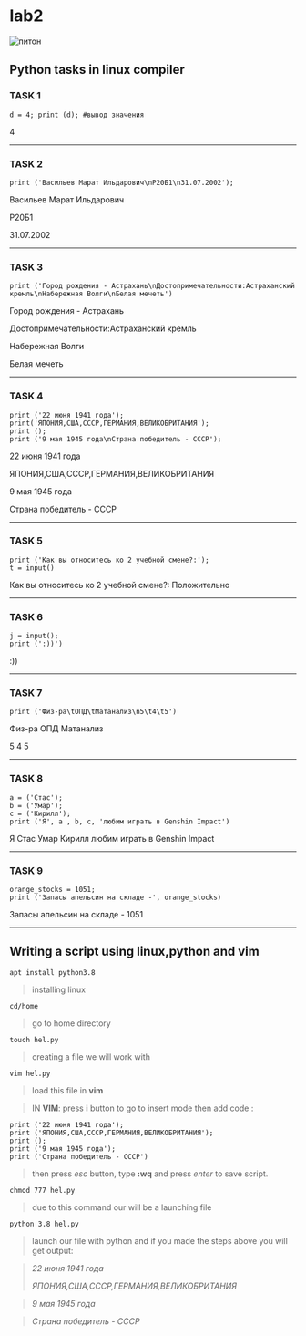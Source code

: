 # lab2

![питон](https://static.tildacdn.com/tild3665-3161-4135-b731-356635633937/s1200.jpg)
## Python tasks in linux compiler
### TASK 1

    d = 4; print (d); #вывод значения

4
***
### TASK 2

    print ('Васильев Марат Ильдарович\nР20Б1\n31.07.2002');

Васильев Марат Ильдарович

Р20Б1

31.07.2002
***
### TASK 3
    print ('Город рождения - Астрахань\nДостопримечательности:Астраханский кремль\nНабережная Волги\nБелая мечеть')

Город рождения - Астрахань

Достопримечательности:Астраханский кремль

Набережная Волги

Белая мечеть
***
### TASK 4
    print ('22 июня 1941 года'); 
    print('ЯПОНИЯ,США,СССР,ГЕРМАНИЯ,ВЕЛИКОБРИТАНИЯ'); 
    print (); 
    print ('9 мая 1945 года\nСтрана победитель - СССР');

22 июня 1941 года

ЯПОНИЯ,США,СССР,ГЕРМАНИЯ,ВЕЛИКОБРИТАНИЯ


9 мая 1945 года

Страна победитель - СССР
***
### TASK 5
    print ('Как вы относитесь ко 2 учебной смене?:'); 
    t = input()

Как вы относитесь ко 2 учебной смене?:
Положительно
***
### TASK 6
    j = input(); 
    print (':))')


:))
***
### TASK 7
    print ('Физ-ра\tОПД\tМатанализ\n5\t4\t5')

Физ-ра ОПД Матанализ

5       4       5
***
### TASK 8
    a = ('Стас'); 
    b = ('Умар'); 
    c = ('Кирилл'); 
    print ('Я', a , b, c, 'любим играть в Genshin Impact')

Я Стас Умар Кирилл любим играть в Genshin Impact
***
### TASK 9
    orange_stocks = 1051; 
    print ('Запасы апельсин на складе -', orange_stocks)

Запасы апельсин на складе - 1051
***
## Writing a script using linux,python and vim
    apt install python3.8 
>installing linux
    
    cd/home 
>go to home directory
    
    touch hel.py
>creating a file we will work with
    
    vim hel.py
>load this file in **vim**

>IN **VIM**: press **i** button to go to insert mode
>then add code : 
    
    print ('22 июня 1941 года'); 
    print ('ЯПОНИЯ,США,СССР,ГЕРМАНИЯ,ВЕЛИКОБРИТАНИЯ');
    print ();
    print ('9 мая 1945 года');
    print ('Страна победитель - СССР')
    
>then press *esc* button, type **:wq** and press *enter* to save script.
    
    chmod 777 hel.py
>due to this command our will be a launching file
    
    python 3.8 hel.py
>launch our file with python and if you made the steps above you will get output:

>*22 июня 1941 года*
>
>*ЯПОНИЯ,США,СССР,ГЕРМАНИЯ,ВЕЛИКОБРИТАНИЯ*

>*9 мая 1945 года*

>*Страна победитель - СССР*
    
